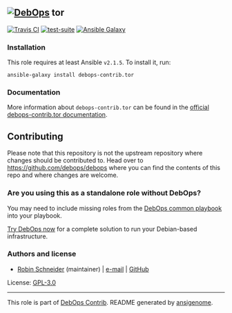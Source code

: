 ## [![DebOps](https://debops.org/images/debops-small.png)](https://debops.org) tor

<!-- This file was generated by Ansigenome. Do not edit this file directly but
     instead have a look at the files in the ./meta/ directory. -->

[![Travis CI](https://img.shields.io/travis/debops-contrib/ansible-tor.svg?style=flat)](https://travis-ci.org/debops-contrib/ansible-tor)
[![test-suite](https://img.shields.io/badge/test--suite-ansible--tor-blue.svg?style=flat)](https://github.com/debops/test-suite/tree/master/ansible-tor/)
[![Ansible Galaxy](https://img.shields.io/badge/galaxy-debops--contrib.tor-660198.svg?style=flat)](https://galaxy.ansible.com/ypid/tor)



### Installation

This role requires at least Ansible `v2.1.5`. To install it, run:

```Shell
ansible-galaxy install debops-contrib.tor
```

### Documentation

<!-- FIXME: Change to the canonical URL when it has been setup. https://github.com/debops/docs/issues/111 -->
More information about `debops-contrib.tor` can be found in the
[official debops-contrib.tor documentation](https://debops-contrib.readthedocs.io/en/latest/ansible/roles/ansible-tor/docs/).

## Contributing

Please note that this repository is not the upstream repository where changes should be contributed to.
Head over to https://github.com/debops/debops where you can find the contents of this repo and where changes are welcome.



### Are you using this as a standalone role without DebOps?

You may need to include missing roles from the [DebOps common
playbook](https://github.com/debops/debops-playbooks/blob/master/playbooks/common.yml)
into your playbook.

[Try DebOps now](https://debops.org/) for a complete solution to run your Debian-based infrastructure.





### Authors and license

- [Robin Schneider](https://docs.debops.org/en/latest/debops-keyring/docs/entities.html#debops-keyring-entity-ypid) (maintainer) | [e-mail](mailto:ypid@riseup.net) | [GitHub](https://github.com/ypid)

License: [GPL-3.0](https://tldrlegal.com/license/gnu-general-public-license-v3-%28gpl-3%29)

***

This role is part of [DebOps Contrib](https://github.com/debops-contrib/debops-contrib). README generated by [ansigenome](https://github.com/nickjj/ansigenome/).
<!-- Ansigenome sources: https://github.com/ypid/ypid-ansible-common/tree/master/template_READMEs/debops-contrib -->
